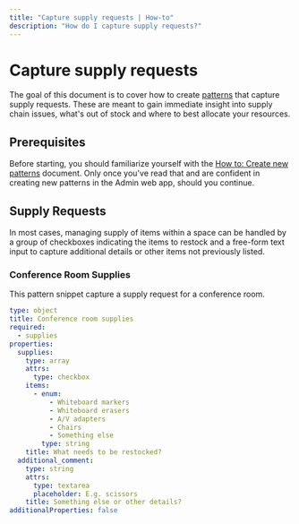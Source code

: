 ```yaml
---
title: "Capture supply requests | How-to"
description: "How do I capture supply requests?"
---
```


# Capture supply requests

The goal of this document is to cover how to create [patterns](/reference/patterns/) that capture supply requests. These are meant to gain immediate insight into supply chain issues, what's out of stock and where to best allocate your resources.

## Prerequisites

Before starting, you should familiarize yourself with the [How to: Create new patterns](/how-to/create-new-patterns/) document. Only once you've read that and are confident in creating new patterns in the Admin web app, should you continue.

## Supply Requests

In most cases, managing supply of items within a space can be handled by a group of checkboxes indicating the items to restock and a free-form text input to capture additional details or other items not previously listed.

### Conference Room Supplies

This pattern snippet capture a supply request for a conference room.

```yaml
type: object
title: Conference room supplies
required:
  - supplies
properties:
  supplies:
    type: array
    attrs:
      type: checkbox
    items:
      - enum:
          - Whiteboard markers
          - Whiteboard erasers
          - A/V adapters
          - Chairs
          - Something else
        type: string
    title: What needs to be restocked?
  additional_comment:
    type: string
    attrs:
      type: textarea
      placeholder: E.g. scissors
    title: Something else or other details?
additionalProperties: false
```
